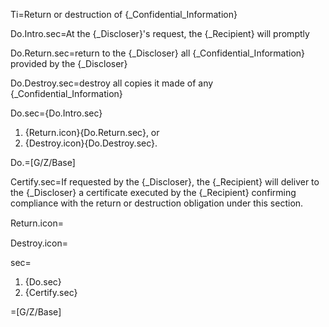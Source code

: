 Ti=Return or destruction of {_Confidential_Information}

Do.Intro.sec=At the {_Discloser}'s request, the {_Recipient} will promptly

Do.Return.sec=<span class="highlight">return</span> to the {_Discloser} all {_Confidential_Information} provided by the {_Discloser}

Do.Destroy.sec=<span class="highlight">destroy</span> all copies it made of any {_Confidential_Information}

Do.sec={Do.Intro.sec}<ol class="secs-or"><li>{Return.icon}{Do.Return.sec}, or<li>{Destroy.icon}{Do.Destroy.sec}.</ol>

Do.=[G/Z/Base]

Certify.sec=If requested by the {_Discloser}, the {_Recipient} will deliver to the {_Discloser} a <span class="highlight">certificate</span> executed by the {_Recipient} confirming compliance with the return or destruction obligation under this section.

Return.icon=<img src="Doc/G/IACCM-NDA-Design/Z/icon/return.png" height="15" width="15" >  

Destroy.icon=<img src="Doc/G/IACCM-NDA-Design/Z/icon/destroy.png" height="15" width="15" >  

sec=<ol class="secs"><li>{Do.sec}<li>{Certify.sec}</ol>

=[G/Z/Base]
